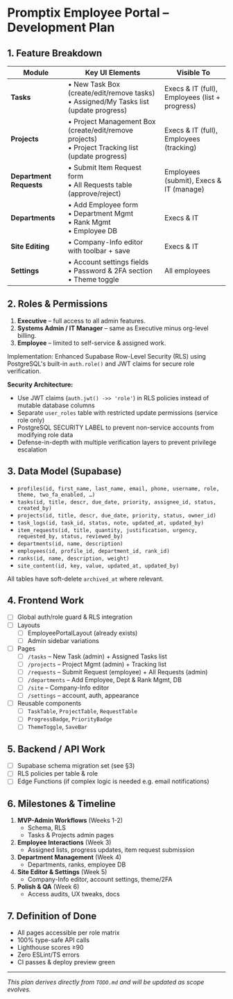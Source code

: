 # Promptix Employee Portal – Development Plan

## 1. Feature Breakdown

| Module | Key UI Elements | Visible To |
| --- | --- | --- |
| **Tasks** | • New Task Box (create/edit/remove tasks)<br/>• Assigned/My Tasks list (update progress) | Execs & IT (full), Employees (list + progress) |
| **Projects** | • Project Management Box (create/edit/remove projects)<br/>• Project Tracking list (update progress) | Execs & IT (full), Employees (tracking) |
| **Department Requests** | • Submit Item Request form<br/>• All Requests table (approve/reject) | Employees (submit), Execs & IT (manage) |
| **Departments** | • Add Employee form<br/>• Department Mgmt<br/>• Rank Mgmt<br/>• Employee DB | Execs & IT |
| **Site Editing** | • Company-Info editor with toolbar + save | Execs & IT |
| **Settings** | • Account settings fields<br/>• Password & 2FA section<br/>• Theme toggle | All employees |

## 2. Roles & Permissions

1. **Executive** – full access to all admin features.
2. **Systems Admin / IT Manager** – same as Executive minus org-level billing.
3. **Employee** – limited to self-service & assigned work.

Implementation: Enhanced Supabase Row-Level Security (RLS) using PostgreSQL's built-in `auth.role()` and JWT claims for secure role verification.

**Security Architecture:**
- Use JWT claims (`auth.jwt() ->> 'role'`) in RLS policies instead of mutable database columns
- Separate `user_roles` table with restricted update permissions (service role only)
- PostgreSQL SECURITY LABEL to prevent non-service accounts from modifying role data
- Defense-in-depth with multiple verification layers to prevent privilege escalation

## 3. Data Model (Supabase)

- `profiles(id, first_name, last_name, email, phone, username, role, theme, two_fa_enabled, …)`
- `tasks(id, title, descr, due_date, priority, assignee_id, status, created_by)`
- `projects(id, title, descr, due_date, priority, status, owner_id)`
- `task_logs(id, task_id, status, note, updated_at, updated_by)`
- `item_requests(id, title, quantity, justification, urgency, requested_by, status, reviewed_by)`
- `departments(id, name, description)`
- `employees(id, profile_id, department_id, rank_id)`
- `ranks(id, name, description, weight)`
- `site_content(id, key, value, updated_at, updated_by)`

All tables have soft-delete `archived_at` where relevant.

## 4. Frontend Work

- [ ] Global auth/role guard & RLS integration
- [ ] Layouts
  - [ ] EmployeePortalLayout (already exists)
  - [ ] Admin sidebar variations
- [ ] Pages
  - [ ] `/tasks` – New Task (admin) + Assigned Tasks list
  - [ ] `/projects` – Project Mgmt (admin) + Tracking list
  - [ ] `/requests` – Submit Request (employee) + All Requests (admin)
  - [ ] `/departments` – Add Employee, Dept & Rank Mgmt, DB
  - [ ] `/site` – Company-Info editor
  - [ ] `/settings` – account, auth, appearance
- [ ] Reusable components
  - [ ] `TaskTable`, `ProjectTable`, `RequestTable`
  - [ ] `ProgressBadge`, `PriorityBadge`
  - [ ] `ThemeToggle`, `SaveBar`

## 5. Backend / API Work

- [ ] Supabase schema migration set (see §3)
- [ ] RLS policies per table & role
- [ ] Edge Functions (if complex logic is needed e.g. email notifications)

## 6. Milestones & Timeline

1. **MVP-Admin Workflows** (Weeks 1-2)
   - Schema, RLS
   - Tasks & Projects admin pages
2. **Employee Interactions** (Week 3)
   - Assigned lists, progress updates, item request submission
3. **Department Management** (Week 4)
   - Departments, ranks, employee DB
4. **Site Editor & Settings** (Week 5)
   - Company-Info editor, account settings, theme/2FA
5. **Polish & QA** (Week 6)
   - Access audits, UX tweaks, docs

## 7. Definition of Done

- All pages accessible per role matrix
- 100% type-safe API calls
- Lighthouse scores ≥90
- Zero ESLint/TS errors
- CI passes & deploy preview green

---
_This plan derives directly from `TODO.md` and will be updated as scope evolves._ 